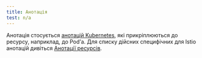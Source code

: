 ```yaml
---
title: Анотація
test: n/a
---
```


Анотація стосується [анотацій Kubernetes](https://kubernetes.io/docs/concepts/overview/working-with-objects/annotations/), які прикріплюються до ресурсу, наприклад, до Podʼа. Для списку дійсних специфічних для Istio анотацій дивіться [Анотації ресурсів](/docs/reference/config/annotations/).
